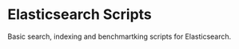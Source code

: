 Elasticsearch Scripts
=====================

Basic search, indexing and benchmartking scripts for Elasticsearch.
